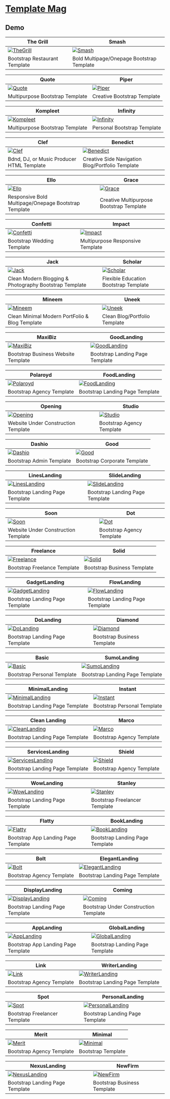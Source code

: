 # [Template Mag](https://templatemag.com/)

## Demo

The Grill | Smash
--- | ---
[![TheGrill](https://raw.githubusercontent.com/World-of-Templates/TemplateMag-Free-Templates/main/zSupportImages/TheGrill.png)](https://template.fusionsvisual.id/TM/TheGrill) | [![Smash](https://raw.githubusercontent.com/World-of-Templates/TemplateMag-Free-Templates/main/zSupportImages/Smash.png)](https://template.fusionsvisual.id/TM/Smash)
Bootstrap Restaurant Template | Bold Multipage/Onepage Bootstrap Template

Quote | Piper
--- | ---
[![Quote](https://raw.githubusercontent.com/World-of-Templates/TemplateMag-Free-Templates/main/zSupportImages/Quote.png)](https://template.fusionsvisual.id/TM/Quote) | [![Piper](https://raw.githubusercontent.com/World-of-Templates/TemplateMag-Free-Templates/main/zSupportImages/Piper.png)](https://template.fusionsvisual.id/TM/Piper)
Multipurpose Bootstrap Template | Creative Bootstrap Template

Kompleet | Infinity
--- | ---
[![Kompleet](https://raw.githubusercontent.com/World-of-Templates/TemplateMag-Free-Templates/main/zSupportImages/Kompleet.png)](https://template.fusionsvisual.id/TM/Kompleet) | [![Infinity](https://raw.githubusercontent.com/World-of-Templates/TemplateMag-Free-Templates/main/zSupportImages/Infinity.png)](https://template.fusionsvisual.id/TM/Infinity)
Multipurpose Bootstrap Template | Personal Bootstrap Template

Clef | Benedict
--- | ---
[![Clef](https://raw.githubusercontent.com/World-of-Templates/TemplateMag-Free-Templates/main/zSupportImages/Clef.png)](https://template.fusionsvisual.id/TM/Clef) | [![Benedict](https://raw.githubusercontent.com/World-of-Templates/TemplateMag-Free-Templates/main/zSupportImages/Benedict.png)](https://template.fusionsvisual.id/TM/Benedict)
Bdnd, DJ, or Music Producer HTML Template | Creative Side Navigation Blog/Portfolio Template

Ello | Grace
--- | ---
[![Ello](https://raw.githubusercontent.com/World-of-Templates/TemplateMag-Free-Templates/main/zSupportImages/Ello.png)](https://template.fusionsvisual.id/TM/Ello) | [![Grace](https://raw.githubusercontent.com/World-of-Templates/TemplateMag-Free-Templates/main/zSupportImages/Grace.png)](https://template.fusionsvisual.id/TM/Grace)
Responsive Bold Multipage/Onepage Bootstrap Template | Creative Multipurpose Bootstrap Template

Confetti | Impact
--- | ---
[![Confetti](https://raw.githubusercontent.com/World-of-Templates/TemplateMag-Free-Templates/main/zSupportImages/Confetti.png)](https://template.fusionsvisual.id/TM/Confetti) | [![Impact](https://raw.githubusercontent.com/World-of-Templates/TemplateMag-Free-Templates/main/zSupportImages/Impact.png)](https://template.fusionsvisual.id/TM/Impact)
Bootstrap Wedding Template | Multipurpose Responsive Template

Jack | Scholar
--- | ---
[![Jack](https://raw.githubusercontent.com/World-of-Templates/TemplateMag-Free-Templates/main/zSupportImages/Jack.png)](https://template.fusionsvisual.id/TM/Jack) | [![Scholar](https://raw.githubusercontent.com/World-of-Templates/TemplateMag-Free-Templates/main/zSupportImages/Scholar.png)](https://template.fusionsvisual.id/TM/Scholar)
Clean Modern Blogging & Photography Bootstrap Template | Flexible Education Bootstrap Template

Mineem | Uneek
--- | ---
[![Mineem](https://raw.githubusercontent.com/World-of-Templates/TemplateMag-Free-Templates/main/zSupportImages/Mineem.png)](https://template.fusionsvisual.id/TM/Mineem) | [![Uneek](https://raw.githubusercontent.com/World-of-Templates/TemplateMag-Free-Templates/main/zSupportImages/Uneek.png)](https://template.fusionsvisual.id/TM/Uneek)
Clean Minimal Modern PortFolio & Blog Template | Clean Blog/Portfolio Template

MaxiBiz | GoodLanding
--- | ---
[![MaxiBiz](https://raw.githubusercontent.com/World-of-Templates/TemplateMag-Free-Templates/main/zSupportImages/MaxiBiz.png)](https://template.fusionsvisual.id/TM/MaxiBiz) | [![GoodLanding](https://raw.githubusercontent.com/World-of-Templates/TemplateMag-Free-Templates/main/zSupportImages/GoodLanding.png)](https://template.fusionsvisual.id/TM/GoodLanding)
Bootstrap Business Website Template | Bootstrap Landing Page Template

Polaroyd | FoodLanding
--- | ---
[![Polaroyd](https://raw.githubusercontent.com/World-of-Templates/TemplateMag-Free-Templates/main/zSupportImages/Polaroyd.png)](https://template.fusionsvisual.id/TM/Polaroyd) | [![FoodLanding](https://raw.githubusercontent.com/World-of-Templates/TemplateMag-Free-Templates/main/zSupportImages/FoodLanding.png)](https://template.fusionsvisual.id/TM/FoodLanding)
Bootstrap Agency Template | Bootstrap Landing Page Template

Opening | Studio
--- | ---
[![Opening](https://raw.githubusercontent.com/World-of-Templates/TemplateMag-Free-Templates/main/zSupportImages/Opening.png)](https://template.fusionsvisual.id/TM/Opening) | [![Studio](https://raw.githubusercontent.com/World-of-Templates/TemplateMag-Free-Templates/main/zSupportImages/Studio.png)](https://template.fusionsvisual.id/TM/Studio)
Website Under Construction Template | Bootstrap Agency Template

Dashio | Good
--- | ---
[![Dashio](https://raw.githubusercontent.com/World-of-Templates/TemplateMag-Free-Templates/main/zSupportImages/Dashio.png)](https://template.fusionsvisual.id/TM/Dashio) | [![Good](https://raw.githubusercontent.com/World-of-Templates/TemplateMag-Free-Templates/main/zSupportImages/Good.png)](https://template.fusionsvisual.id/TM/Good)
Bootstrap Admin Template | Bootstrap Corporate Template

LinesLanding | SlideLanding
--- | ---
[![LinesLanding](https://raw.githubusercontent.com/World-of-Templates/TemplateMag-Free-Templates/main/zSupportImages/LinesLanding.png)](https://template.fusionsvisual.id/TM/LinesLanding) | [![SlideLanding](https://raw.githubusercontent.com/World-of-Templates/TemplateMag-Free-Templates/main/zSupportImages/SlideLanding.png)](https://template.fusionsvisual.id/TM/SlideLanding)
Bootstrap Landing Page Template | Bootstrap Landing Page Template

Soon | Dot
--- | ---
[![Soon](https://raw.githubusercontent.com/World-of-Templates/TemplateMag-Free-Templates/main/zSupportImages/Soon.png)](https://template.fusionsvisual.id/TM/Soon) | [![Dot](https://raw.githubusercontent.com/World-of-Templates/TemplateMag-Free-Templates/main/zSupportImages/Dot.png)](https://template.fusionsvisual.id/TM/Dot)
Website Under Construction Template | Bootstrap Agency Template

Freelance | Solid
--- | ---
[![Freelance](https://raw.githubusercontent.com/World-of-Templates/TemplateMag-Free-Templates/main/zSupportImages/Freelance.png)](https://template.fusionsvisual.id/TM/Freelance) | [![Solid](https://raw.githubusercontent.com/World-of-Templates/TemplateMag-Free-Templates/main/zSupportImages/Solid.png)](https://template.fusionsvisual.id/TM/Solid)
Bootstrap Freelance Template | Bootstrap Business Template

GadgetLanding | FlowLanding
--- | ---
[![GadgetLanding](https://raw.githubusercontent.com/World-of-Templates/TemplateMag-Free-Templates/main/zSupportImages/GadgetLanding.png)](https://template.fusionsvisual.id/TM/GadgetLanding) | [![FlowLanding](https://raw.githubusercontent.com/World-of-Templates/TemplateMag-Free-Templates/main/zSupportImages/FlowLanding.png)](https://template.fusionsvisual.id/TM/FlowLanding)
Bootstrap Landing Page Template | Bootstrap Landing Page Template

DoLanding | Diamond
--- | ---
[![DoLanding](https://raw.githubusercontent.com/World-of-Templates/TemplateMag-Free-Templates/main/zSupportImages/DoLanding.png)](https://template.fusionsvisual.id/TM/DoLanding) | [![Diamond](https://raw.githubusercontent.com/World-of-Templates/TemplateMag-Free-Templates/main/zSupportImages/Diamond.png)](https://template.fusionsvisual.id/TM/Diamond)
Bootstrap Landing Page Template | Bootstrap Business Template

Basic | SumoLanding
--- | ---
[![Basic](https://raw.githubusercontent.com/World-of-Templates/TemplateMag-Free-Templates/main/zSupportImages/Basic.png)](https://template.fusionsvisual.id/TM/Basic) | [![SumoLanding](https://raw.githubusercontent.com/World-of-Templates/TemplateMag-Free-Templates/main/zSupportImages/SumoLanding.png)](https://template.fusionsvisual.id/TM/SumoLanding)
Bootstrap Personal Template | Bootstrap Landing Page Template

MinimalLanding | Instant
--- | ---
[![MinimalLanding](https://raw.githubusercontent.com/World-of-Templates/TemplateMag-Free-Templates/main/zSupportImages/MinimalLanding.png)](https://template.fusionsvisual.id/TM/MinimalLanding) | [![Instant](https://raw.githubusercontent.com/World-of-Templates/TemplateMag-Free-Templates/main/zSupportImages/Instant.png)](https://template.fusionsvisual.id/TM/Instant)
Bootstrap Landing Page Template | Bootstrap Personal Template

Clean Landing | Marco
--- | ---
[![CleanLanding](https://raw.githubusercontent.com/World-of-Templates/TemplateMag-Free-Templates/main/zSupportImages/CleanLanding.png)](https://template.fusionsvisual.id/TM/CleanLanding) | [![Marco](https://raw.githubusercontent.com/World-of-Templates/TemplateMag-Free-Templates/main/zSupportImages/Marco.png)](https://template.fusionsvisual.id/TM/Marco)
Bootstrap Landing Page Template | Bootstrap Agency Template

ServicesLanding | Shield
--- | ---
[![ServicesLanding](https://raw.githubusercontent.com/World-of-Templates/TemplateMag-Free-Templates/main/zSupportImages/ServicesLanding.png)](https://template.fusionsvisual.id/TM/ServicesLanding) | [![Shield](https://raw.githubusercontent.com/World-of-Templates/TemplateMag-Free-Templates/main/zSupportImages/Shield.png)](https://template.fusionsvisual.id/TM/Shield)
Bootstrap Landing Page Template | Bootstrap Agency Template

WowLanding | Stanley
--- | ---
[![WowLanding](https://raw.githubusercontent.com/World-of-Templates/TemplateMag-Free-Templates/main/zSupportImages/WowLanding.png)](https://template.fusionsvisual.id/TM/WowLanding) | [![Stanley](https://raw.githubusercontent.com/World-of-Templates/TemplateMag-Free-Templates/main/zSupportImages/Stanley.png)](https://template.fusionsvisual.id/TM/Stanley)
Bootstrap Landing Page Template | Bootstrap Freelancer Template

Flatty | BookLanding
--- | ---
[![Flatty](https://raw.githubusercontent.com/World-of-Templates/TemplateMag-Free-Templates/main/zSupportImages/Flatty.png)](https://template.fusionsvisual.id/TM/Flatty) | [![BookLanding](https://raw.githubusercontent.com/World-of-Templates/TemplateMag-Free-Templates/main/zSupportImages/BookLanding.png)](https://template.fusionsvisual.id/TM/BookLanding)
Bootstrap App Landing Page Template | Bootstrap Landing Page Template

Bolt | ElegantLanding
--- | ---
[![Bolt](https://raw.githubusercontent.com/World-of-Templates/TemplateMag-Free-Templates/main/zSupportImages/Bolt.png)](https://template.fusionsvisual.id/TM/Bolt) | [![ElegantLanding](https://raw.githubusercontent.com/World-of-Templates/TemplateMag-Free-Templates/main/zSupportImages/ElegantLanding.png)](https://template.fusionsvisual.id/TM/ElegantLanding)
Bootstrap Agency Template | Bootstrap Landing Page Template

DisplayLanding | Coming
--- | ---
[![DisplayLanding](https://raw.githubusercontent.com/World-of-Templates/TemplateMag-Free-Templates/main/zSupportImages/DisplayLanding.png)](https://template.fusionsvisual.id/TM/DisplayLanding) | [![Coming](https://raw.githubusercontent.com/World-of-Templates/TemplateMag-Free-Templates/main/zSupportImages/Coming.png)](https://template.fusionsvisual.id/TM/Coming)
Bootstrap Landing Page Template | Bootstrap Under Construction Template

AppLanding | GlobalLanding
--- | ---
[![AppLanding](https://raw.githubusercontent.com/World-of-Templates/TemplateMag-Free-Templates/main/zSupportImages/AppLanding.png)](https://template.fusionsvisual.id/TM/AppLanding) | [![GlobalLanding](https://raw.githubusercontent.com/World-of-Templates/TemplateMag-Free-Templates/main/zSupportImages/GlobalLanding.png)](https://template.fusionsvisual.id/TM/GlobalLanding)
Bootstrap App Landing Page Template | Bootstrap Landing Page Template

Link | WriterLanding
--- | ---
[![Link](https://raw.githubusercontent.com/World-of-Templates/TemplateMag-Free-Templates/main/zSupportImages/Link.png)](https://template.fusionsvisual.id/TM/Link) | [![WriterLanding](https://raw.githubusercontent.com/World-of-Templates/TemplateMag-Free-Templates/main/zSupportImages/WriterLanding.png)](https://template.fusionsvisual.id/TM/WriterLanding)
Bootstrap Agency Template | Bootstrap Landing Page Template

Spot | PersonalLanding
--- | ---
[![Spot](https://raw.githubusercontent.com/World-of-Templates/TemplateMag-Free-Templates/main/zSupportImages/Spot.png)](https://template.fusionsvisual.id/TM/Spot) | [![PersonalLanding](https://raw.githubusercontent.com/World-of-Templates/TemplateMag-Free-Templates/main/zSupportImages/PersonalLanding.png)](https://template.fusionsvisual.id/TM/PersonalLanding)
Bootstrap Freelancer Template | Bootstrap Landing Page Template

Merit | Minimal
--- | ---
[![Merit](https://raw.githubusercontent.com/World-of-Templates/TemplateMag-Free-Templates/main/zSupportImages/Merit.png)](https://template.fusionsvisual.id/TM/Merit) | [![Minimal](https://raw.githubusercontent.com/World-of-Templates/TemplateMag-Free-Templates/main/zSupportImages/Minimal.png)](https://template.fusionsvisual.id/TM/Minimal)
Bootstrap Agency Template | Bootstrap Template

NexusLanding | NewFirm
--- | ---
[![NexusLanding](https://raw.githubusercontent.com/World-of-Templates/TemplateMag-Free-Templates/main/zSupportImages/NexusLanding.png)](https://template.fusionsvisual.id/TM/NexusLanding) | [![NewFirm](https://raw.githubusercontent.com/World-of-Templates/TemplateMag-Free-Templates/main/zSupportImages/NewFirm.png)](https://template.fusionsvisual.id/TM/NewFirm)
Bootstrap Landing Page Template | Bootstrap Business Template
